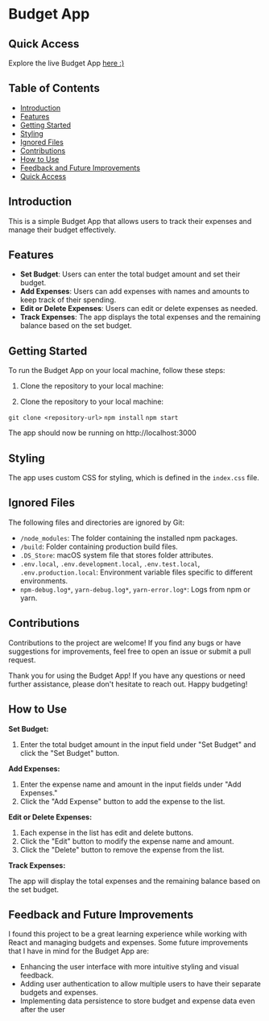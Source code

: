 # Budget App

## Quick Access

Explore the live Budget App [here :)](https://bethsirak.github.io/travelBudgetApp/)

## Table of Contents

- [Introduction](#introduction)
- [Features](#features)
- [Getting Started](#getting-started)
- [Styling](#styling)
- [Ignored Files](#ignored-files)
- [Contributions](#contributions)
- [How to Use](#how-to-use)
- [Feedback and Future Improvements](#feedback-and-future-improvements)
- [Quick Access](#quick-access)

## Introduction

This is a simple Budget App that allows users to track their expenses and manage their budget effectively.

## Features

- **Set Budget**: Users can enter the total budget amount and set their budget.
- **Add Expenses**: Users can add expenses with names and amounts to keep track of their spending.
- **Edit or Delete Expenses**: Users can edit or delete expenses as needed.
- **Track Expenses**: The app displays the total expenses and the remaining balance based on the set budget.

## Getting Started

To run the Budget App on your local machine, follow these steps:

1. Clone the repository to your local machine:

1. Clone the repository to your local machine:

`git clone <repository-url>`
`npm install`
`npm start`

The app should now be running on http://localhost:3000

## Styling

The app uses custom CSS for styling, which is defined in the `index.css` file.

## Ignored Files

The following files and directories are ignored by Git:

- `/node_modules`: The folder containing the installed npm packages.
- `/build`: Folder containing production build files.
- `.DS_Store`: macOS system file that stores folder attributes.
- `.env.local`, `.env.development.local`, `.env.test.local`, `.env.production.local`: Environment variable files specific to different environments.
- `npm-debug.log*`, `yarn-debug.log*`, `yarn-error.log*`: Logs from npm or yarn.

## Contributions

Contributions to the project are welcome! If you find any bugs or have suggestions for improvements, feel free to open an issue or submit a pull request.

Thank you for using the Budget App! If you have any questions or need further assistance, please don't hesitate to reach out. Happy budgeting!

## How to Use

**Set Budget:**

1. Enter the total budget amount in the input field under "Set Budget" and click the "Set Budget" button.

**Add Expenses:**

1. Enter the expense name and amount in the input fields under "Add Expenses."
2. Click the "Add Expense" button to add the expense to the list.

**Edit or Delete Expenses:**

1. Each expense in the list has edit and delete buttons.
2. Click the "Edit" button to modify the expense name and amount.
3. Click the "Delete" button to remove the expense from the list.

**Track Expenses:**

The app will display the total expenses and the remaining balance based on the set budget.


## Feedback and Future Improvements

I found this project to be a great learning experience while working with React and managing budgets and expenses. Some future improvements that I have in mind for the Budget App are:

- Enhancing the user interface with more intuitive styling and visual feedback.
- Adding user authentication to allow multiple users to have their separate budgets and expenses.
- Implementing data persistence to store budget and expense data even after the user



